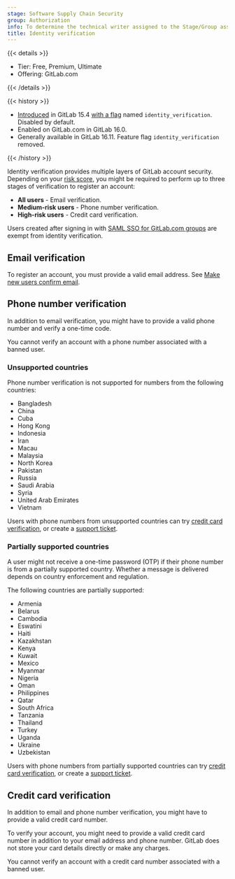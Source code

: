 ```yaml
---
stage: Software Supply Chain Security
group: Authorization
info: To determine the technical writer assigned to the Stage/Group associated with this page, see https://handbook.gitlab.com/handbook/product/ux/technical-writing/#assignments
title: Identity verification
---
```


{{< details >}}

- Tier: Free, Premium, Ultimate
- Offering: GitLab.com

{{< /details >}}

{{< history >}}

- [Introduced](https://gitlab.com/gitlab-org/gitlab/-/merge_requests/95722) in GitLab 15.4 [with a flag](../administration/feature_flags/_index.md) named `identity_verification`. Disabled by default.
- Enabled on GitLab.com in GitLab 16.0.
- Generally available in GitLab 16.11. Feature flag `identity_verification` removed.

{{< /history >}}

Identity verification provides multiple layers of GitLab account security.
Depending on your [risk score](../integration/arkose.md), you might be required to perform up to
three stages of verification to register an account:

- **All users** - Email verification.
- **Medium-risk users** - Phone number verification.
- **High-risk users** - Credit card verification.

Users created after signing in with [SAML SSO for GitLab.com groups](../user/group/saml_sso/_index.md) are exempt from identity verification.

## Email verification

To register an account, you must provide a valid email address.
See [Make new users confirm email](user_email_confirmation.md).

## Phone number verification

In addition to email verification, you might have to provide a valid phone number and verify a one-time code.

You cannot verify an account with a phone number associated with a banned user.

### Unsupported countries

Phone number verification is not supported for numbers from the following countries:

- Bangladesh
- China
- Cuba
- Hong Kong
- Indonesia
- Iran
- Macau
- Malaysia
- North Korea
- Pakistan
- Russia
- Saudi Arabia
- Syria
- United Arab Emirates
- Vietnam

Users with phone numbers from unsupported countries can try [credit card verification](#credit-card-verification), or create a [support ticket](https://about.gitlab.com/support/).

### Partially supported countries

A user might not receive a one-time password (OTP) if their phone number is from a partially supported country. Whether a message is delivered depends on country enforcement and regulation.

The following countries are partially supported:

<!-- vale gitlab_base.Spelling = NO -->

- Armenia
- Belarus
- Cambodia
- Eswatini
- Haiti
- Kazakhstan
- Kenya
- Kuwait
- Mexico
- Myanmar
- Nigeria
- Oman
- Philippines
- Qatar
- South Africa
- Tanzania
- Thailand
- Turkey
- Uganda
- Ukraine
- Uzbekistan

<!-- vale gitlab_base.Spelling = YES -->

Users with phone numbers from partially supported countries can try [credit card verification](#credit-card-verification), or create a [support ticket](https://about.gitlab.com/support/).

## Credit card verification

In addition to email and phone number verification, you might have to provide a valid credit card number.

To verify your account, you might need to provide a valid credit card number in addition to your
email address and phone number. GitLab does not store your card details directly or make any charges.

You cannot verify an account with a credit card number associated with a banned user.

